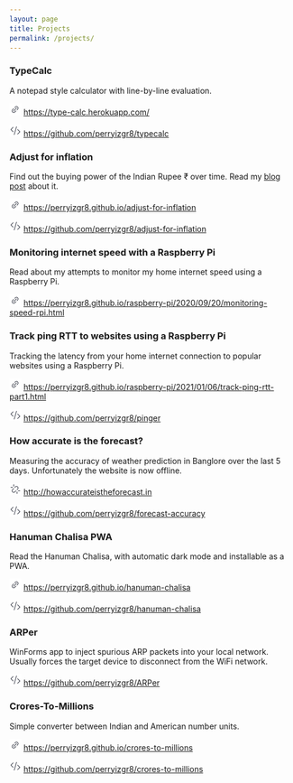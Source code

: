 ```yaml
---
layout: page
title: Projects
permalink: /projects/
---
```


### TypeCalc
A notepad style calculator with line-by-line evaluation.

![Link](/Link.png) <https://type-calc.herokuapp.com/>

![Code repository](/Code.png) <https://github.com/perryizgr8/typecalc>


### Adjust for inflation
Find out the buying power of the Indian Rupee ₹ over time. Read my [blog post](/_posts/2020-08-02-adjust-for-inflation) about it.

![Link](/Link.png) <https://perryizgr8.github.io/adjust-for-inflation>

![Code repository](/Code.png) <https://github.com/perryizgr8/adjust-for-inflation>


### Monitoring internet speed with a Raspberry Pi
Read about my attempts to monitor my home internet speed using a Raspberry Pi.

![Link](/Link.png) <https://perryizgr8.github.io/raspberry-pi/2020/09/20/monitoring-speed-rpi.html>


### Track ping RTT to websites using a Raspberry Pi
Tracking the latency from your home internet connection to popular websites using a Raspberry Pi.

![Link](/Link.png) <https://perryizgr8.github.io/raspberry-pi/2021/01/06/track-ping-rtt-part1.html>

![Code repository](/Code.png) <https://github.com/perryizgr8/pinger>


### How accurate is the forecast?
Measuring the accuracy of weather prediction in Banglore over the last 5 days. Unfortunately the website is now offline.

![Link](/LinkBroken.png) <http://howaccurateistheforecast.in>

![Code repository](/Code.png) <https://github.com/perryizgr8/forecast-accuracy>

### Hanuman Chalisa PWA
Read the Hanuman Chalisa, with automatic dark mode and installable as a PWA.

![Link](/Link.png) <https://perryizgr8.github.io/hanuman-chalisa>

![Code repository](/Code.png) <https://github.com/perryizgr8/hanuman-chalisa>

### ARPer
WinForms app to inject spurious ARP packets into your local network. Usually forces the target device to disconnect from the WiFi network.

![Code repository](/Code.png) <https://github.com/perryizgr8/ARPer>

### Crores-To-Millions
Simple converter between Indian and American number units.

![Link](/Link.png) <https://perryizgr8.github.io/crores-to-millions>

![Code repository](/Code.png) <https://github.com/perryizgr8/crores-to-millions>
